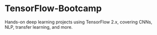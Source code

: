 # TensorFlow-Bootcamp
Hands-on deep learning projects using TensorFlow 2.x, covering CNNs, NLP, transfer learning, and more.
